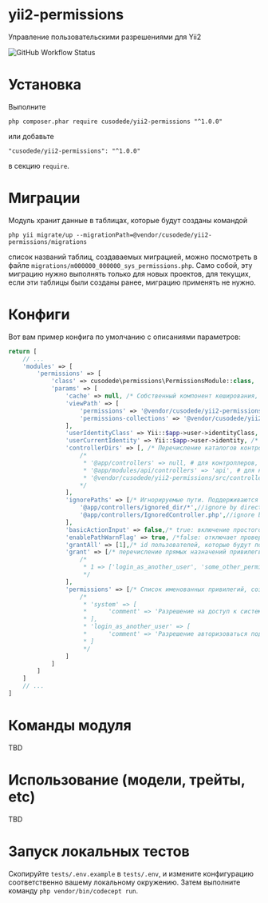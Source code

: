 # yii2-permissions

Управление пользовательскими разрешениями для Yii2

![GitHub Workflow Status](https://img.shields.io/github/actions/workflow/status/cusodede/yii2-permissions/ci_with_postgresql.yml?branch=master)

# Установка

Выполните

```
php composer.phar require cusodede/yii2-permissions "^1.0.0"
```

или добавьте

```
"cusodede/yii2-permissions": "^1.0.0"
```

в секцию `require`.

# Миграции

Модуль хранит данные в таблицах, которые будут созданы командой

```
php yii migrate/up --migrationPath=@vendor/cusodede/yii2-permissions/migrations
```

список названий таблиц, создаваемых миграцией, можно посмотреть в
файле `migrations/m000000_000000_sys_permissions.php`. Само собой, эту миграцию нужно выполнять только для
новых проектов, для текущих, если эти таблицы были созданы ранее, миграцию применять не нужно.

# Конфиги

Вот вам пример конфига по умолчанию с описаниями параметров:

```php
return [
    // ...
    'modules' => [
        'permissions' => [
            'class' => cusodede\permissions\PermissionsModule::class,
            'params' => [
                'cache' => null, /* Собственный компонент кеширования, который будет использоваться классом, null для кеша Yii. */
                'viewPath' => [
                    'permissions' => '@vendor/cusodede/yii2-permissions/src/views/permissions', /* Путь к кастомным шаблонам для управления доступами */
                    'permissions-collections' => '@vendor/cusodede/yii2-permissions/src/views/permissions-collections' /* Путь к кастомным шаблонам для управления коллекциями доступов */
                ],
                'userIdentityClass' => Yii::$app->user->identityClass, /* Имя класса (либо замыкание, это имя возвращающее), определяющего identity пользователя. */
                'userCurrentIdentity' => Yii::$app->user->identity, /* Экземпляр класса, идентифицирующий сущность текущего пользователя */
                'controllerDirs' => [, /* Перечисление каталогов контроллеров, которые а) должны появиться в соответствующих настройках доступов; б) см. issue #1 Формат: 'путь_к_каталогу' => 'модуль_контроллера. Примеры ниже. '*/
                    /*
                     * '@app/controllers' => null, # для контроллеров, загружаемых приложением, модуль не указывается
                     * '@app/modules/api/controllers' => 'api', # для каталога с контроллерами модуля указываем id модуля
                     * '@vendor/cusodede/yii2-permissions/src/controllers' => '@permissions', # если id модуля указан через @, то модуль не будет загружаться при инициализации контроллеров (для получения списка действий)
                    */
                ],
                'ignorePaths' => [/* Игнорируемые пути. Поддерживаются файловые маски, например: */
                    '@app/controllers/ignored_dir/*',//ignore by directory path
                    '@app/controllers/IgnoredController.php',//ignore by file path
                ],
                'basicActionInput' => false,/* true: включение простого поля ввода имени действия в редакторе привилегий, false: включить выпадающий список действий выбранного контроллера*/
                'enablePathWarnFlag' => true, /*false: отключает проверку и вывод флага Permissions::WARN_NO_PATH, требующую инстанцирования контроллеров */
                'grantAll' => [1],/* id пользователей, которые будут получать все привилегии */
                'grant' => [/* перечисление прямых назначений привилегий в формате user_id => [список получаемых привилегий]. Пример ниже. */
                    /*
                     * 1 => ['login_as_another_user', 'some_other_permission']
                     */
                ],
                'permissions' => [/* Список именованных привилегий, создаваемых командой init-config-permissions. Примеры ниже. Привилегии контроллер-экшен-etc в этой конфигурации не поддерживаются. */ 
                    /*
                     * 'system' => [
                     *      'comment' => 'Разрешение на доступ к системным параметрам',
                     * ],
                     * 'login_as_another_user' => [
                     *      'comment' => 'Разрешение авторизоваться под другим пользователем',
                     * ]
                     */
                ]
            ]
        ] 
    ]
    // ...
]
```

# Команды модуля

TBD

# Использование (модели, трейты, etc)

TBD

# Запуск локальных тестов

Скопируйте `tests/.env.example` в `tests/.env`, и измените конфигурацию соответственно вашему локальному окружению. Затем выполните
команду `php vendor/bin/codecept run`.
